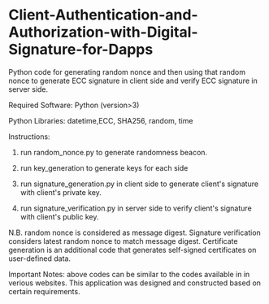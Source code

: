 # Client-Authentication-and-Authorization-with-Digital-Signature-for-Dapps
Python code for generating random nonce and then using that random nonce to generate ECC signature in client side and verify ECC signature in server side.

Required Software: Python (version>3)

Python Libraries: datetime,ECC, SHA256, random, time

Instructions:

1. run random_nonce.py to generate randomness beacon.

2. run key_generation to generate keys for each side

3. run signature_generation.py in client side to generate client's signature with client's private key.

4. run signature_verification.py in server side to verify client's signature with client's public key.

N.B. random nonce is considered as message digest. Signature verification considers latest random nonce to match message digest. Certificate generation is an additional code that generates self-signed certificates on user-defined data.

Important Notes: above codes can be similar to the codes available in in verious websites. This application was designed and constructed based on certain requirements.
